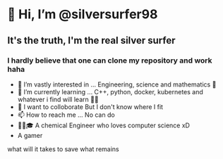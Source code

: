 # 👋 Hi, I’m @silversurfer98 
## It's the truth, I'm the real silver surfer
### I hardly believe that one can clone my repository and work haha 
- 👀 I’m vastly interested in ... Engineering, science and mathematics 🧲
- 🌱 I’m currently learning ... C++, python, docker, kubernetes and whatever i find will learn 🎉🎉
- 💞️ I want to colloborate But I don't know where I fit 
- 📫 How to reach me ... No can do
- 🏫🏫🎓 A chemical Engineer who loves computer science xD
- A gamer

<!---
silversurfer98/silversurfer98 is a ✨ special ✨ repository because its `README.md` (this file) appears on your GitHub profile.
You can click the Preview link to take a look at your changes.
--->

what will it takes to save what remains
